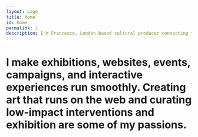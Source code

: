 ```yaml
---
layout: page
title: Home
id: home
permalink: /
description: I'm Francesco, London-based cultural producer connecting the dots between art and design.
---
```

<!-- [[What's at the top of my mind|Welcome]]&nbsp;&#128075;&nbsp;I'm Francesco, a cultural producer, artist, and designer. -->

# I make exhibitions, websites, events, campaigns, and interactive experiences run smoothly. Creating art that runs on the web and curating low-impact interventions and exhibition are some of my passions.
